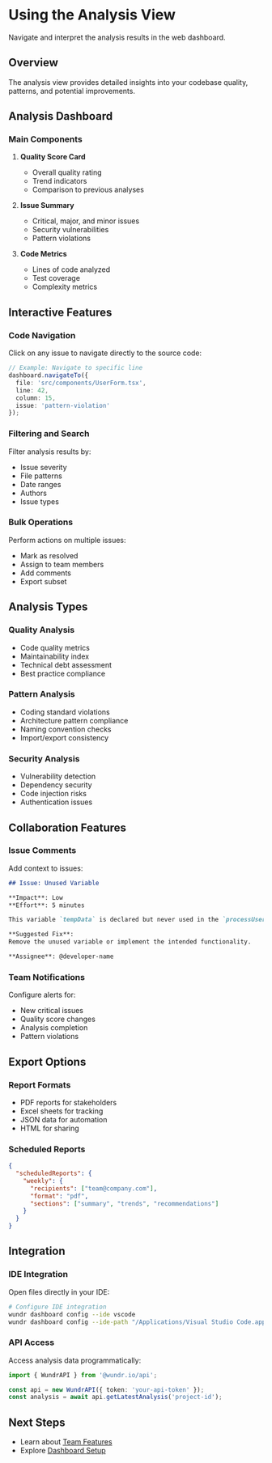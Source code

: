 # Using the Analysis View

Navigate and interpret the analysis results in the web dashboard.

## Overview

The analysis view provides detailed insights into your codebase quality, patterns, and potential improvements.

## Analysis Dashboard

### Main Components

1. **Quality Score Card**
   - Overall quality rating
   - Trend indicators
   - Comparison to previous analyses

2. **Issue Summary**
   - Critical, major, and minor issues
   - Security vulnerabilities
   - Pattern violations

3. **Code Metrics**
   - Lines of code analyzed
   - Test coverage
   - Complexity metrics

## Interactive Features

### Code Navigation

Click on any issue to navigate directly to the source code:

```typescript
// Example: Navigate to specific line
dashboard.navigateTo({
  file: 'src/components/UserForm.tsx',
  line: 42,
  column: 15,
  issue: 'pattern-violation'
});
```

### Filtering and Search

Filter analysis results by:
- Issue severity
- File patterns
- Date ranges
- Authors
- Issue types

### Bulk Operations

Perform actions on multiple issues:
- Mark as resolved
- Assign to team members
- Add comments
- Export subset

## Analysis Types

### Quality Analysis
- Code quality metrics
- Maintainability index
- Technical debt assessment
- Best practice compliance

### Pattern Analysis
- Coding standard violations
- Architecture pattern compliance
- Naming convention checks
- Import/export consistency

### Security Analysis
- Vulnerability detection
- Dependency security
- Code injection risks
- Authentication issues

## Collaboration Features

### Issue Comments

Add context to issues:

```markdown
## Issue: Unused Variable

**Impact**: Low
**Effort**: 5 minutes

This variable `tempData` is declared but never used in the `processUser` function.

**Suggested Fix**:
Remove the unused variable or implement the intended functionality.

**Assignee**: @developer-name
```

### Team Notifications

Configure alerts for:
- New critical issues
- Quality score changes
- Analysis completion
- Pattern violations

## Export Options

### Report Formats
- PDF reports for stakeholders
- Excel sheets for tracking
- JSON data for automation
- HTML for sharing

### Scheduled Reports

```json
{
  "scheduledReports": {
    "weekly": {
      "recipients": ["team@company.com"],
      "format": "pdf",
      "sections": ["summary", "trends", "recommendations"]
    }
  }
}
```

## Integration

### IDE Integration

Open files directly in your IDE:

```bash
# Configure IDE integration
wundr dashboard config --ide vscode
wundr dashboard config --ide-path "/Applications/Visual Studio Code.app"
```

### API Access

Access analysis data programmatically:

```typescript
import { WundrAPI } from '@wundr.io/api';

const api = new WundrAPI({ token: 'your-api-token' });
const analysis = await api.getLatestAnalysis('project-id');
```

## Next Steps

- Learn about [Team Features](./team.md)
- Explore [Dashboard Setup](./setup.md)